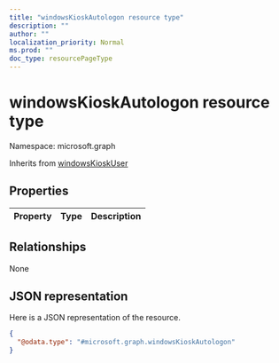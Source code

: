 ```yaml
---
title: "windowsKioskAutologon resource type"
description: ""
author: ""
localization_priority: Normal
ms.prod: ""
doc_type: resourcePageType
---
```


# windowsKioskAutologon resource type


Namespace: microsoft.graph




Inherits from [windowsKioskUser](../resources/windowskioskuser.md)

## Properties
|Property|Type|Description|
|:---|:---|:---|

## Relationships
None

## JSON representation
Here is a JSON representation of the resource.
<!-- {
  "blockType": "resource",
  "@odata.type": "microsoft.graph.windowsKioskAutologon"
}
-->
``` json
{
  "@odata.type": "#microsoft.graph.windowsKioskAutologon"
}
```

